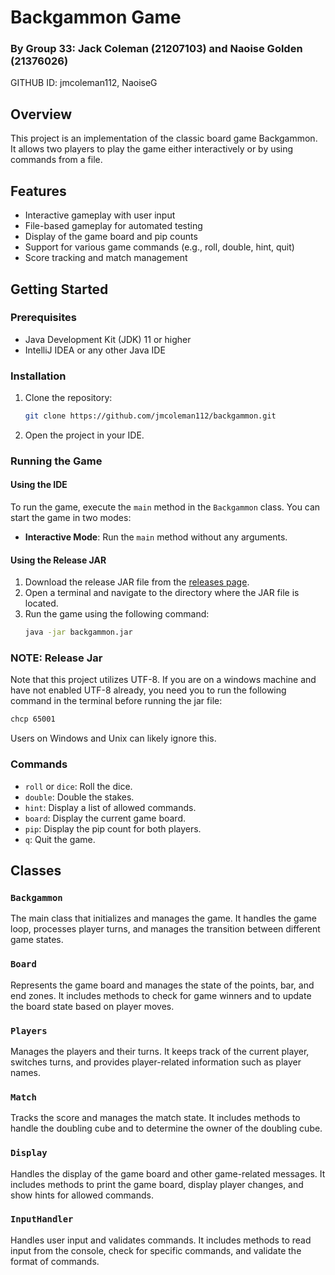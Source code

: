 # Backgammon Game

### By Group 33: Jack Coleman (21207103) and Naoise Golden (21376026)
GITHUB ID: jmcoleman112, NaoiseG

## Overview
This project is an implementation of the classic board game Backgammon. It allows two players to play the game either interactively or by using commands from a file.

## Features
- Interactive gameplay with user input
- File-based gameplay for automated testing
- Display of the game board and pip counts
- Support for various game commands (e.g., roll, double, hint, quit)
- Score tracking and match management

## Getting Started

### Prerequisites
- Java Development Kit (JDK) 11 or higher
- IntelliJ IDEA or any other Java IDE

### Installation
1. Clone the repository:
    ```sh
    git clone https://github.com/jmcoleman112/backgammon.git
    ```
2. Open the project in your IDE.

### Running the Game

#### Using the IDE
To run the game, execute the `main` method in the `Backgammon` class. You can start the game in two modes:
- **Interactive Mode**: Run the `main` method without any arguments.

#### Using the Release JAR
1. Download the release JAR file from the [releases page](https://github.com/jmcoleman112/backgammon/releases).
2. Open a terminal and navigate to the directory where the JAR file is located.
3. Run the game using the following command:
    ```sh
    java -jar backgammon.jar
    ```
   
### NOTE: Release Jar
Note that this project utilizes UTF-8. If you are on a windows machine and have not enabled UTF-8 already, you
need you to run the following command in the terminal before running the jar file:
```sh
chcp 65001
```

Users on Windows and Unix can likely ignore this.

### Commands
- `roll` or `dice`: Roll the dice.
- `double`: Double the stakes.
- `hint`: Display a list of allowed commands.
- `board`: Display the current game board.
- `pip`: Display the pip count for both players.
- `q`: Quit the game.

## Classes

### `Backgammon`
The main class that initializes and manages the game. It handles the game loop, processes player turns, and manages the transition between different game states.

### `Board`
Represents the game board and manages the state of the points, bar, and end zones. It includes methods to check for game winners and to update the board state based on player moves.

### `Players`
Manages the players and their turns. It keeps track of the current player, switches turns, and provides player-related information such as player names.

### `Match`
Tracks the score and manages the match state. It includes methods to handle the doubling cube and to determine the owner of the doubling cube.

### `Display`
Handles the display of the game board and other game-related messages. It includes methods to print the game board, display player changes, and show hints for allowed commands.

### `InputHandler`
Handles user input and validates commands. It includes methods to read input from the console, check for specific commands, and validate the format of commands.